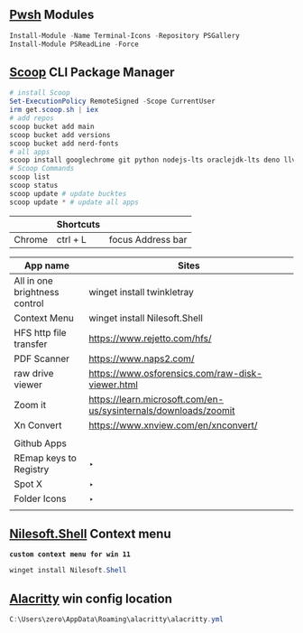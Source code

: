 ## [Pwsh](https://learn.microsoft.com/en-us/powershell/scripting/install/installing-powershell-on-windows?view=powershell-7.3#msi) Modules
```ps1
Install-Module -Name Terminal-Icons -Repository PSGallery
Install-Module PSReadLine -Force
```

## [Scoop](https://scoop.sh/#/) CLI Package Manager
```ps1
# install Scoop
Set-ExecutionPolicy RemoteSigned -Scope CurrentUser
irm get.scoop.sh | iex
# add repos
scoop bucket add main
scoop bucket add versions
scoop bucket add nerd-fonts
# all apps
scoop install googlechrome git python nodejs-lts oraclejdk-lts deno llvm clangd make stylua windows-terminal vscode neovim winfetch qbittorrent blender nilesoft-shell godot sumatrapdf Cascadia-Code naps2 xnconvert everything
# Scoop Commands
scoop list
scoop status
scoop update # update bucktes
scoop update * # update all apps
```



|  | Shortcuts |  |
| --- | --- | --- |
| Chrome | ctrl + L | focus Address bar |

| App name | Sites |
| --- | --- |
| All in one brightness control | winget install twinkletray |
| Context Menu  | winget install Nilesoft.Shell |
| HFS http file transfer | https://www.rejetto.com/hfs/ |
| PDF Scanner | https://www.naps2.com/ |
| raw drive viewer | https://www.osforensics.com/raw-disk-viewer.html |
| Zoom it | https://learn.microsoft.com/en-us/sysinternals/downloads/zoomit |
| Xn Convert | https://www.xnview.com/en/xnconvert/ |
|  |  |
| Github Apps |  |
| REmap keys to Registry | ‣ |
| Spot X | ‣ |
| Folder Icons | ‣ |
|  |  |

## [Nilesoft.Shell](https://github.com/moudey/Shell) Context menu
**`custom context menu for win 11`**
```ps1
winget install Nilesoft.Shell
```

## [Alacritty](https://alacritty.org/) win config location
```ps1
C:\Users\zero\AppData\Roaming\alacritty\alacritty.yml
```
